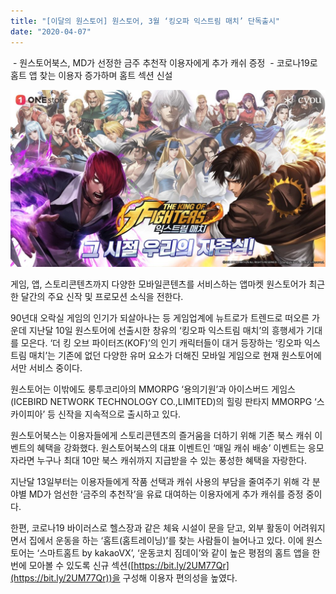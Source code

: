 ```yaml
---
title: "[이달의 원스토어] 원스토어, 3월 ‘킹오파 익스트림 매치’ 단독출시"
date: "2020-04-07"
---
```


 - 원스토어북스, MD가 선정한 금주 추천작 이용자에게 추가 캐쉬 증정  - 코로나19로 홈트 앱 찾는 이용자 증가하며 홈트 섹션 신설 

![](images/원스토어-사진자료킹오파-익스트림-매치-1024x576.jpg)

게임, 앱, 스토리콘텐츠까지 다양한 모바일콘텐츠를 서비스하는 앱마켓 원스토어가 최근 한 달간의 주요 신작 및 프로모션 소식을 전한다.

90년대 오락실 게임의 인기가 되살아나는 등 게임업계에 뉴트로가 트렌드로 떠오른 가운데 지난달 10일 원스토어에 선출시한 창유의 ‘킹오파 익스트림 매치’의 흥행세가 기대를 모은다. ‘더 킹 오브 파이터즈(KOF)’의 인기 캐릭터들이 대거 등장하는 ‘킹오파 익스트림 매치’는 기존에 없던 다양한 유머 요소가 더해진 모바일 게임으로 현재 원스토어에서만 서비스 중이다.

원스토어는 이밖에도 룽투코리아의 MMORPG ‘용의기원’과 아이스버드 게임스(ICEBIRD NETWORK TECHNOLOGY CO.,LIMITED)의 힐링 판타지 MMORPG ‘스카이피아’ 등 신작을 지속적으로 출시하고 있다.

원스토어북스는 이용자들에게 스토리콘텐츠의 즐거움을 더하기 위해 기존 북스 캐쉬 이벤트의 혜택을 강화했다. 원스토어북스의 대표 이벤트인 ‘매일 캐쉬 배송’ 이벤트는 응모자라면 누구나 최대 10만 북스 캐쉬까지 지급받을 수 있는 풍성한 혜택을 자랑한다.

지난달 13일부터는 이용자들에게 작품 선택과 캐쉬 사용의 부담을 줄여주기 위해 각 분야별 MD가 엄선한 ‘금주의 추천작’을 유료 대여하는 이용자에게 추가 캐쉬를 증정 중이다.

한편, 코로나19 바이러스로 헬스장과 같은 체육 시설이 문을 닫고, 외부 활동이 어려워지면서 집에서 운동을 하는 ‘홈트(홈트레이닝)’를 찾는 사람들이 늘어나고 있다. 이에 원스토어는 ‘스마트홈트 by kakaoVX’, ‘운동코치 짐데이’와 같이 높은 평점의 홈트 앱을 한번에 모아볼 수 있도록 신규 섹션([https://bit.ly/2UM77Qr](https://bit.ly/2UM77Qr))을 구성해 이용자 편의성을 높였다.

